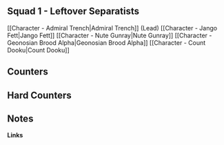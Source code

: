 
## Squad 1 - Leftover Separatists
[[Character - Admiral Trench|Admiral Trench]] (Lead)
[[Character - Jango Fett|Jango Fett]]
[[Character - Nute Gunray|Nute Gunray]]
[[Character - Geonosian Brood Alpha|Geonosian Brood Alpha]]
[[Character - Count Dooku|Count Dooku]]

**Counters**
 - 

**Hard Counters**
 - 

**Notes**
 - 

**Links**


